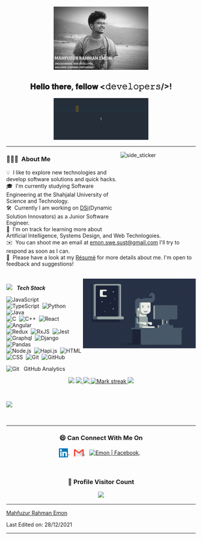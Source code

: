 <div align="center">

<img src="https://github.com/emon-swe-sust/emon-swe-sust/blob/main/assets/dp.jpg" width=50% margin=auto></h2>
<h2> 𝐇𝐞𝐥𝐥𝐨 𝐭𝐡𝐞𝐫𝐞, 𝐟𝐞𝐥𝐥𝐨𝐰 <𝚍𝚎𝚟𝚎𝚕𝚘𝚙𝚎𝚛𝚜/>! </h2>
<img src="https://github.com/emon-swe-sust/emon-swe-sust/blob/main/assets/final.gif" width=50%>
<hr />
</div>

<img align="right" width=200px height=200px alt="side_sticker" src="https://media.giphy.com/media/TEnXkcsHrP4YedChhA/giphy.gif" />

### 👨🏻‍💻 &nbsp;About Me

💡 &nbsp;I like to explore new technologies and develop software solutions and quick hacks.\
🎓 &nbsp;I'm currently studying Software Engineering at the Shahjalal University of Science and Technology.\
🛠 &nbsp;Currently I am working on <a href='http://dsinnovators.com/'>DSi</a>(Dynamic Solution Innovators) as a Junior Software Engineer.\
🌱 &nbsp;I'm on track for learning more about Artificial Intelligence, Systems Design, and Web Technlogoies.\
✉️ &nbsp;You can shoot me an email at emon.swe.sust@gmail.com I'll try to respond as soon as I can.\
📄 &nbsp;Please have a look at my [Résumé](https://emon-swe-sust.github.io/) for more details about me. I'm open to feedback and suggestions!

<br/>

<img alt="Night Coding" src="https://raw.githubusercontent.com/AVS1508/AVS1508/master/assets/Night-Coding.gif" align="right"/>

<img src="https://media.giphy.com/media/iY8CRBdQXODJSCERIr/giphy.gif" width="30px"> &nbsp; ***Tech Stack***

![JavaScript](https://img.shields.io/badge/-JavaScript-05122A?style=flat&logo=javascript)\
![TypeScript](https://img.shields.io/badge/-TypeScript-05122A?style=flat&logo=typescript)&nbsp;
![Python](https://img.shields.io/badge/-Python-05122A?style=flat&logo=python)&nbsp;
![Java](https://img.shields.io/badge/-Java-05122A?style=flat&logo=Java&logoColor=FFA518)\
![C](https://img.shields.io/badge/-C-05122A?style=flat&logo=C&logoColor=A8B9CC)&nbsp;
![C++](https://img.shields.io/badge/-C++-05122A?style=flat&logo=C%2B%2B&logoColor=00599C)&nbsp;
![React](https://img.shields.io/badge/-React-05122A?style=flat&logo=react)&nbsp;
![Angular](https://img.shields.io/badge/-Angular-05122A?style=flat&logo=angular)\
![Redux](https://img.shields.io/badge/-Redux-05122A?style=flat&logo=redux)&nbsp;
![RxJS](https://img.shields.io/badge/-ReactiveX-05122A?style=flat&logo=reactivex)&nbsp;
![Jest](https://img.shields.io/badge/-Jest-05122A?style=flat&logo=jest)&nbsp;
![Graphql](https://img.shields.io/badge/-Graphql-05122A?style=flat&logo=graphql)&nbsp;
![Django](https://img.shields.io/badge/-Django-05122A?style=flat&logo=django)&nbsp;
![Pandas](https://img.shields.io/badge/-Pandas-05122A?style=flat&logo=pandas)\
![Node.js](https://img.shields.io/badge/-Node.js-05122A?style=flat&logo=node.js)&nbsp;
![Hapi.js](https://img.shields.io/badge/-Hapi.js-05122A?style=flat&logo=hapi.js)&nbsp;
![HTML](https://img.shields.io/badge/-HTML-05122A?style=flat&logo=HTML5)&nbsp;
![CSS](https://img.shields.io/badge/-CSS-05122A?style=flat&logo=CSS3&logoColor=1572B6)&nbsp;
![Git](https://img.shields.io/badge/-Git-05122A?style=flat&logo=git)&nbsp;
![GitHub](https://img.shields.io/badge/-GitHub-05122A?style=flat&logo=github)&nbsp;

<img src="https://media.giphy.com/media/W5eoZHPpUx9sapR0eu/giphy.gif" width="30px" alt="Git"/> &nbsp; GitHub Analytics

<p align="center">
<img src="https://user-images.githubusercontent.com/73097560/115834477-dbab4500-a447-11eb-908a-139a6edaec5c.gif">     
<a href="https://github.com/emon-swe-sust">
  
  <img height="180em" src="https://github-readme-stats-eight-theta.vercel.app/api?username=emon-swe-sust&show_icons=true&theme=algolia&include_all_commits=true&count_private=true"/>
  
  <img height="180em" src="https://github-readme-stats-eight-theta.vercel.app/api/top-langs/?username=emon-swe-sust&layout=compact&langs_count=8&theme=algolia"/>
  
  <img alt="Mark streak" height="180em" src="https://github-readme-streak-stats.herokuapp.com/?user=emon-swe-sust&layout=compact&langs_count=8&theme=algolia" /> 
<img src="https://user-images.githubusercontent.com/73097560/115834477-dbab4500-a447-11eb-908a-139a6edaec5c.gif">    
</a>
</p>

<br>
<p align="centre">
<img src='https://activity-graph.herokuapp.com/graph?username=emon-swe-sust&bg_color=000000&color=4fff67&line=4fff67&point=ffffff&area=true&hide_border=true' />

</p>
 <br> 
 <hr>
  <div align="center">
  <h3><b>😄 Can Connect With Me On</b></h3>
  </div>
<p align="center">
<a href="https://www.linkedin.com/in/emon-swe-sust/" target="_blank">
  <img align="center" alt="Emon | Linkedin" width="24px" src="https://github.com/SatYu26/SatYu26/blob/master/Assets/Linkedin.svg" />
</a> &nbsp;&nbsp;
<a href="emon.swe.sust@gmail.com" >
  <img align="center" alt="Emon | Gmail" width="26px" src="https://github.com/SatYu26/SatYu26/blob/master/Assets/Gmail.svg" />
</a> &nbsp;&nbsp;
<a href="https://www.facebook.com/emon.swe.sust/">
    <img align="center" alt="Emon | Facebook" width="24px" src="https://upload.wikimedia.org/wikipedia/en/thumb/0/04/Facebook_f_logo_%282021%29.svg/100px-Facebook_f_logo_%282021%29.svg.png" />
</a> &nbsp;&nbsp;
<p>
  
<br>
  
<div align=center>
  <h3><b>📍 Profile Visitor Count</b></h3>
</div>
    
<!-- retro visitor counter -->  
<p align="center" >   
  <img src="https://profile-counter.glitch.me/emon-swe-sust/count.svg" />  
</p>
</p>

------

[Mahfuzur Rahman Emon](https://github.com/emon-swe-sust)

Last Edited on: 28/12/2021


------

